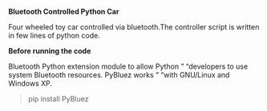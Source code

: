 __Bluetooth Controlled Python Car__

Four wheeled toy car controlled via bluetooth.The controller script is written in few lines of python code.

__Before running the code__

Bluetooth Python extension module to allow Python ” “developers to use system Bluetooth resources. PyBluez works ” “with GNU/Linux and Windows XP.

>pip install PyBluez






